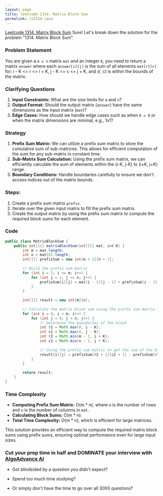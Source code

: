 ```yaml
---
layout: page
title: leetcode 1314. Matrix Block Sum
permalink: /s1314-java
---
```

[Leetcode 1314. Matrix Block Sum](https://algoadvance.github.io/algoadvance/l1314)
Sure! Let's break down the solution for the problem "1314. Matrix Block Sum".

### Problem Statement
You are given a `m x n` matrix `mat` and an integer `K`, you need to return a matrix `answer` where each `answer[i][j]` is the sum of all elements `mat[r][c]` for:
i - K <= r <= i + K,
j - K <= c <= j + K,
and (r, c) is within the bounds of the matrix.

### Clarifying Questions
1. **Input Constraints:** What are the size limits for `m` and `n`?
2. **Output Format:** Should the output matrix (`answer`) have the same dimensions as the input matrix (`mat`)?
3. **Edge Cases:** How should we handle edge cases such as when `K = 0` or when the matrix dimensions are minimal, e.g., 1x1?

### Strategy
1. **Prefix Sum Matrix:** We can utilize a prefix sum matrix to store the cumulative sum of sub-matrices. This allows for efficient computation of the sum for any sub-matrix in constant time.
2. **Sub-Matrix Sum Calculation:** Using the prefix sum matrix, we can efficiently calculate the sum of elements within the (i-K, j-K) to (i+K, j+K) range.
3. **Boundary Conditions:** Handle boundaries carefully to ensure we don't access indices out of the matrix bounds.

### Steps:
1. Create a prefix sum matrix `prefix`.
2. Iterate over the given input matrix to fill the prefix sum matrix.
3. Create the output matrix by using the prefix sum matrix to compute the required block sums for each element.

### Code
```java
public class MatrixBlockSum {
    public int[][] matrixBlockSum(int[][] mat, int K) {
        int m = mat.length;
        int n = mat[0].length;
        int[][] prefixSum = new int[m + 1][n + 1];
        
        // Build the prefix sum matrix
        for (int i = 1; i <= m; i++) {
            for (int j = 1; j <= n; j++) {
                prefixSum[i][j] = mat[i - 1][j - 1] + prefixSum[i - 1][j] + prefixSum[i][j - 1] - prefixSum[i - 1][j - 1];
            }
        }
        
        int[][] result = new int[m][n];
        
        // Calculate the matrix block sum using the prefix sum matrix
        for (int i = 0; i < m; i++) {
            for (int j = 0; j < n; j++) {
                // Determine the boundaries of the block
                int r1 = Math.max(0, i - K);
                int c1 = Math.max(0, j - K);
                int r2 = Math.min(m - 1, i + K);
                int c2 = Math.min(n - 1, j + K);
                
                // Using the prefix sum matrix to get the sum of the block
                result[i][j] = prefixSum[r2 + 1][c2 + 1] - prefixSum[r1][c2 + 1] - prefixSum[r2 + 1][c1] + prefixSum[r1][c1];
            }
        }
        
        return result;
    }
}
```

### Time Complexity
- **Computing Prefix Sum Matrix:** O(m * n), where `m` is the number of rows and `n` is the number of columns in `mat`.
- **Calculating Block Sums:** O(m * n).
- **Total Time Complexity:** O(m * n), which is efficient for large matrices.

This solution provides an efficient way to compute the required matrix block sums using prefix sums, ensuring optimal performance even for large input sizes.


### Cut your prep time in half and DOMINATE your interview with [AlgoAdvance AI](https://algoAdvance.com)

- Got blindsided by a question you didn't expect?

- Spend too much time studying?

- Or simply don't have the time to go over all 3000 questions?

